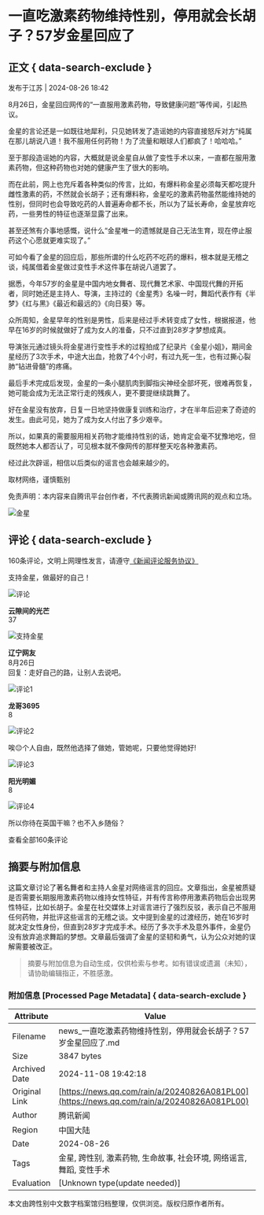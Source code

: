 # 一直吃激素药物维持性别，停用就会长胡子？57岁金星回应了

## 正文 { data-search-exclude }


发布于江苏 | 2024-08-26 18:42

8月26日，金星回应网传的“一直服用激素药物，导致健康问题”等传闻，引起热议。

金星的言论还是一如既往地犀利，只见她转发了造谣她的内容直接怒斥对方“纯属在那儿胡说八道！我不服用任何药物！为了流量和眼球人们都疯了！哈哈哈。”

至于那段造谣她的内容，大概就是说金星自从做了变性手术以来，一直都在服用激素药物，但这种药物也对她的健康产生了很大的影响。

而在此前，网上也充斥着各种类似的传言，比如，有爆料称金星必须每天都吃提升雌性激素的药，不然就会长胡子；还有爆料称，金星吃的激素药物虽然能维持她的性别，但同时也会导致吃药的人普遍寿命都不长，所以为了延长寿命，金星放弃吃药，一些男性的特征也逐渐显露了出来。

甚至还煞有介事地感慨，说什么“金星唯一的遗憾就是自己无法生育，现在停止服药这个心愿就更难实现了。”

可如今看了金星的回应后，那些所谓的什么吃药不吃药的爆料，根本就是无稽之谈，纯属借着金星做过变性手术这件事在胡说八道罢了。

据悉，今年57岁的金星是中国内地女舞者、现代舞艺术家、中国现代舞的开拓者，同时她还是主持人、导演，主持过的《金星秀》名噪一时，舞蹈代表作有《半梦》《红与黑》《最近和最远的》《向日葵》等。

众所周知，金星早年的性别是男性，后来是经过手术转变成了女性，根据报道，他早在16岁的时候就做好了成为女人的准备，只不过直到28岁才梦想成真。

导演张元通过镜头将金星进行变性手术的过程拍成了纪录片《金星小姐》，期间金星经历了3次手术，中途大出血，抢救了4个小时，有过九死一生，也有过撕心裂肺“钻进骨髓”的疼痛。

最后手术完成后发现，金星的一条小腿肌肉到脚指尖神经全部坏死，很难再恢复，她可能会成为无法正常行走的残疾人，更不要提继续跳舞了。

好在金星没有放弃，日复一日地坚持做康复训练和治疗，才在半年后迎来了奇迹的发生。由此可见，她为了成为女人付出了多少艰辛。

所以，如果真的需要服用相关药物才能维持性别的话，她肯定会毫不犹豫地吃，但既然她本人都否认了，可见根本就不像网传的那样整天吃各种激素药。

经过此次辟谣，相信以后类似的谣言也会越来越少的。

取材网络，谨慎甄别

免责声明：本内容来自腾讯平台创作者，不代表腾讯新闻或腾讯网的观点和立场。

![金星](https://inews.gtimg.com/newsapp_bt/0/1012205723968_6694/0)

## 评论 { data-search-exclude }
160条评论，文明上网理性发言，请遵守[《新闻评论服务协议》](https://new.qq.com/static/coralinfo.htm) 

支持金星，做最好的自己！

![评论](https://inews.gtimg.com/newsapp_bt/0/0624182404776_2508/0)

**云隙间的光芒**  
37

![支持金星](https://inews.gtimg.com/newsapp_bt/0/0620195211979_1438/0)

**辽宁网友**  
8月26日  
回复：走好自己的路，让别人去说吧。

![评论1](https://inews.gtimg.com/newsapp_bt/0/0624182404776_2508/0)

**龙哥3695**  
8

![评论2](https://inews.gtimg.com/newsapp_bt/0/0620195211979_1438/0)

唉😔个人自由，既然他选择了做她，管她呢，只要他觉得她好!

![评论3](https://inews.gtimg.com/newsapp_bt/0/0624182404776_2508/0)

**阳光明媚**  
8

![评论4](https://inews.gtimg.com/newsapp_bt/0/0620195211979_1438/0)

所以你待在英国干嘛？也不入乡随俗？

查看全部160条评论
<!-- tcd_original_link https://news.qq.com/rain/a/20240826A081PL00 -->
## 摘要与附加信息

<!-- tcd_abstract -->
这篇文章讨论了著名舞者和主持人金星对网络谣言的回应。文章指出，金星被质疑是否需要长期服用激素药物以维持女性特征，并有传言称停用激素药物后会出现男性特征，比如长胡子。金星在社交媒体上对谣言进行了强烈反驳，表示自己不服用任何药物，并批评这些谣言的无稽之谈。文中提到金星的过渡经历，她在16岁时就决定女性身份，但直到28岁才完成手术。经历了多次手术及意外事件，金星仍没有放弃追求舞蹈的梦想。文章最后强调了金星的坚韧和勇气，认为公众对她的误解需要被改正。
<!-- tcd_abstract_end -->

> 摘要与附加信息为自动生成，仅供检索与参考。如有错误或遗漏（未知），请协助编辑指正，不胜感激。

### 附加信息 [Processed Page Metadata] { data-search-exclude }

| Attribute       | Value                                  |
|-----------------|----------------------------------------|
| Filename        | news_一直吃激素药物维持性别，停用就会长胡子？57岁金星回应了.md                             |
| Size            | 3847 bytes                           |
| Archived Date   | 2024-11-08 19:42:18                             |
| Original Link   | [https://news.qq.com/rain/a/20240826A081PL00](https://news.qq.com/rain/a/20240826A081PL00)                       |
| Author          | 腾讯新闻                               |
| Region          | 中国大陆                               |
| Date            | 2024-08-26                                 |
| Tags            | 金星, 跨性别, 激素药物, 生命故事, 社会环境, 网络谣言, 舞蹈, 变性手术                                 |
| Evaluation            | [Unknown type(update needed)]                                 |
<!-- tcd_table_end -->

本文由跨性别中文数字档案馆归档整理，仅供浏览。版权归原作者所有。
